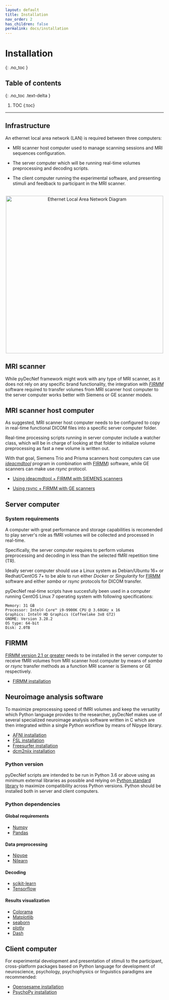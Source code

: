```yaml
---
layout: default
title: Installation
nav_order: 2
has_children: false
permalink: docs/installation
---
```


# Installation
{: .no_toc }

## Table of contents
{: .no_toc .text-delta }

1. TOC
{:toc}

---

## Infrastructure

An ethernet local area network (LAN) is required between three computers: 

- MRI scanner host computer used to manage scanning sessions and MRI sequences configuration.

- The server computer which will be running real-time volumes preprocessing and decoding scripts.

- The client computer running the experimental software, and presenting stimuli and feedback to participant in the MRI scanner.

<center>
<br>
<img src="../assets/images/ethernet_lan.png" alt="Ethernet Local Area Network Diagram" width="500">
</center>

## MRI scanner

While pyDecNef framework might work with any type of MRI scanner, as it does not rely on any specific brand functionality, the integration with *<a href="https://firmm.readthedocs.io/en/3.2/installation/" target="_blank">FIRMM</a>* software required to transfer volumes from MRI scanner host computer to the server computer works better with Siemens or GE scanner models.

## MRI scanner host computer

As suggested, MRI scanner host computer needs to be configured to copy in real-time functional DICOM files into a specific server computer folder. 

Real-time processing scripts running in server computer include a watcher class, which will be in charge of looking at that folder to initialize volume preprocessing as fast a new volume is written out.

With that goal, Siemens Trio and Prisma scanners host computers can use *<a href="https://firmm.readthedocs.io/en/3.2/siemens_ideacmdtool/" target="_blank">ideacmdtool</a>* program in combination with <a href="https://firmm.readthedocs.io/en/3.2/installation/" target="_blank">FIRMM</a>) software, while GE scanners can make use *rsync* protocol.

- <a href="https://firmm.readthedocs.io/en/3.2/siemens_ideacmdtool/" target="_blank">Using ideacmdtool + FIRMM with SIEMENS scanners</a>

- <a href="https://firmm.readthedocs.io/en/3.2/ge_dicom_streaming/" target="_blank">Using rsync + FIRMM with GE scanners</a>

## Server computer

### System requirements

A computer with great performance and storage capabilities is recomended to play server's role as fMRI volumes will be collected and processed in real-time. 

Specifically, the server computer requires to perform volumes preprocessing and decoding in less than the selected fMRI repetition time (TR).

Ideally server computer should use a Linux system as Debian/Ubuntu 16+ or Redhat/CentOS 7+ to be able to run either *Docker* or *Singularity* for <a href="https://firmm.readthedocs.io/en/3.2/installation/" target="_blank">FIRMM</a> software and either *samba* or *rsync* protocols for DICOM transfer.

pyDecNef real-time scripts have succesfully been used in a computer running CentOS Linux 7 operating system with following specifications:

    Memory: 31 GB
    Processor: Intel© Core™ i9-9900K CPU @ 3.60GHz x 16
    Graphics: Intel© HD Graphics (Coffeelake 3x8 GT2)
    GNOME: Version 3.28.2
    OS type: 64-bit
    Disk: 2.0TB

## FIRMM

<a href="https://firmm.readthedocs.io/en/3.2/installation/" target="_blank">FIRMM version 2.1 or greater</a> needs to be installed in the server computer to receive fMRI volumes from MRI scanner host computer by means of *samba* or *rsync* transfer methods as a function MRI scanner is Siemens or GE respectively.

- <a href="https://firmm.readthedocs.io/en/3.2/installation/" target="_blank">FIRMM installation</a>

## Neuroimage analysis software

To maximize preprocessing speed of fMRI volumes and keep the versatilty which Python language provides to the researcher, pyDecNef makes use of several specialized neuroimage analysis software written in C which are then integrated within a single Python workflow by means of Nipype library.

- <a href="https://afni.nimh.nih.gov/pub/dist/doc/htmldoc/background_install/main_toc.html" target="_blank">AFNI installation</a>
- <a href="https://fsl.fmrib.ox.ac.uk/fsl/fslwiki/FslInstallation" target="_blank">FSL installation</a>
- <a href="https://surfer.nmr.mgh.harvard.edu/fswiki/DownloadAndInstall" target="_blank">Freesurfer installation</a>
- <a href="https://www.nitrc.org/plugins/mwiki/index.php/dcm2nii:MainPage" target="_blank">dcm2niix installation</a>

### Python version

pyDecNef scripts are intended to be run in Python 3.6 or above using as minimum external libraries as possible and relying on [Python standard library](https://docs.python.org/3/library/) to maximize compatibility across Python versions. Python should be installed both in server and client computers.

### Python dependencies

#### Global requirements

- <a href="https://numpy.org/" target="_blank">Numpy</a>
- <a href="https://pandas.pydata.org/" target="_blank">Pandas</a>

#### Data preprocessing

- <a href="https://nipype.readthedocs.io/en/latest/" target="_blank">Nipype</a>
- <a href="https://nilearn.github.io/stable/index.html" target="_blank">Nilearn</a>

#### Decoding

- <a href="https://scikit-learn.org/stable/" target="_blank">scikit-learn</a>
- <a href="https://www.tensorflow.org/" target="_blank">Tensorflow</a>

#### Results visualization

- <a href="https://pypi.org/project/colorama/" target="_blank">Colorama</a>
- <a href="https://matplotlib.org/" target="_blank">Matplotlib</a>
- <a href="https://seaborn.pydata.org/" target="_blank">seaborn</a>
- <a href="https://plotly.com/python/getting-started/" target="_blank">plotly</a>
- <a href="https://dash.plotly.com/installation" target="_blank">Dash</a>

## Client computer

For experimental development and presentation of stimuli to the participant, cross-platform packages based on Python language for development of neuroscience, psychology, psychophysics or linguistics paradigms are recommended:

- <a href="https://osdoc.cogsci.nl/3.3/download/" target="_blank">Opensesame installation</a>
- <a href="https://www.psychopy.org/download.html" target="_blank">PsychoPy installation</a>